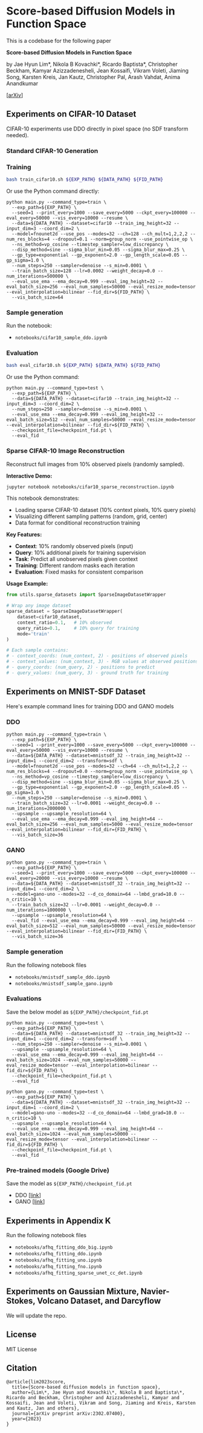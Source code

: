 # Score-based Diffusion Models in Function Space

This is a codebase for the following paper

**Score-based Diffusion Models in Function Space**

by Jae Hyun Lim\*, Nikola B Kovachki\*, Ricardo Baptista\*, Christopher Beckham, Kamyar Azizzadenesheli, Jean Kossaifi, Vikram Voleti, Jiaming Song, Karsten Kreis, Jan Kautz, Christopher Pal, Arash Vahdat, Anima Anandkumar

[[arXiv](https://arxiv.org/abs/2302.07400)]

## Experiments on CIFAR-10 Dataset
CIFAR-10 experiments use DDO directly in pixel space (no SDF transform needed).

### Standard CIFAR-10 Generation

### Training
```bash
bash train_cifar10.sh ${EXP_PATH} ${DATA_PATH} ${FID_PATH}
```

Or use the Python command directly:
```
python main.py --command_type=train \
  --exp_path=${EXP_PATH} \
  --seed=1 --print_every=1000 --save_every=5000 --ckpt_every=100000 --eval_every=50000 --vis_every=10000 --resume \
  --data=${DATA_PATH} --dataset=cifar10 --train_img_height=32 --input_dim=3 --coord_dim=2 \
  --model=fnounet2d --use_pos --modes=32 --ch=128 --ch_mult=1,2,2,2 --num_res_blocks=4 --dropout=0.1 --norm=group_norm --use_pointwise_op \
  --ns_method=vp_cosine --timestep_sampler=low_discrepancy \
  --disp_method=sine --sigma_blur_min=0.05 --sigma_blur_max=0.25 \
  --gp_type=exponential --gp_exponent=2.0 --gp_length_scale=0.05 --gp_sigma=1.0 \
  --num_steps=250 --sampler=denoise --s_min=0.0001 \
  --train_batch_size=128 --lr=0.0002 --weight_decay=0.0 --num_iterations=500000 \
  --eval_use_ema --ema_decay=0.999 --eval_img_height=32 --eval_batch_size=256 --eval_num_samples=50000 --eval_resize_mode=tensor --eval_interpolation=bilinear --fid_dir=${FID_PATH} \
  --vis_batch_size=64
```

### Sample generation
Run the notebook:
- `notebooks/cifar10_sample_ddo.ipynb`

### Evaluation
```bash
bash eval_cifar10.sh ${EXP_PATH} ${DATA_PATH} ${FID_PATH}
```

Or use the Python command:
```
python main.py --command_type=test \
  --exp_path=${EXP_PATH} \
  --data=${DATA_PATH} --dataset=cifar10 --train_img_height=32 --input_dim=3 --coord_dim=2 \
  --num_steps=250 --sampler=denoise --s_min=0.0001 \
  --eval_use_ema --ema_decay=0.999 --eval_img_height=32 --eval_batch_size=512 --eval_num_samples=50000 --eval_resize_mode=tensor --eval_interpolation=bilinear --fid_dir=${FID_PATH} \
  --checkpoint_file=checkpoint_fid.pt \
  --eval_fid
```

### Sparse CIFAR-10 Image Reconstruction

Reconstruct full images from 10% observed pixels (randomly sampled).

**Interactive Demo:**
```bash
jupyter notebook notebooks/cifar10_sparse_reconstruction.ipynb
```

This notebook demonstrates:
- Loading sparse CIFAR-10 dataset (10% context pixels, 10% query pixels)
- Visualizing different sampling patterns (random, grid, center)
- Data format for conditional reconstruction training

**Key Features:**
- **Context**: 10% randomly observed pixels (input)
- **Query**: 10% additional pixels for training supervision
- **Task**: Predict all unobserved pixels given context
- **Training**: Different random masks each iteration
- **Evaluation**: Fixed masks for consistent comparison

**Usage Example:**
```python
from utils.sparse_datasets import SparseImageDatasetWrapper

# Wrap any image dataset
sparse_dataset = SparseImageDatasetWrapper(
    dataset=cifar10_dataset,
    context_ratio=0.1,   # 10% observed
    query_ratio=0.1,     # 10% query for training
    mode='train'
)

# Each sample contains:
# - context_coords: (num_context, 2) - positions of observed pixels
# - context_values: (num_context, 3) - RGB values at observed positions
# - query_coords: (num_query, 2) - positions to predict
# - query_values: (num_query, 3) - ground truth for training
```

## Experiments on MNIST-SDF Dataset
Here's example command lines for training DDO and GANO models

### DDO
```
python main.py --command_type=train \
  --exp_path=${EXP_PATH} \
  --seed=1 --print_every=1000 --save_every=5000 --ckpt_every=100000 --eval_every=50000 --vis_every=10000 --resume \
  --data=${DATA_PATH} --dataset=mnistsdf_32 --train_img_height=32 --input_dim=1 --coord_dim=2 --transform=sdf \
  --model=fnounet2d --use_pos --modes=32 --ch=64 --ch_mult=1,2,2 --num_res_blocks=4 --dropout=0.0 --norm=group_norm --use_pointwise_op \
  --ns_method=vp_cosine --timestep_sampler=low_discrepancy \
  --disp_method=sine --sigma_blur_min=0.05 --sigma_blur_max=0.25 \
  --gp_type=exponential --gp_exponent=2.0 --gp_length_scale=0.05 --gp_sigma=1.0 \
  --num_steps=250 --sampler=denoise --s_min=0.0001 \
  --train_batch_size=32 --lr=0.0001 --weight_decay=0.0 --num_iterations=2000000 \
  --upsample --upsample_resolution=64 \
  --eval_use_ema --ema_decay=0.999 --eval_img_height=64 --eval_batch_size=256 --eval_num_samples=5000 --eval_resize_mode=tensor --eval_interpolation=bilinear --fid_dir={FID_PATH} \
  --vis_batch_size=36
```


### GANO

```
python gano.py --command_type=train \
  --exp_path=${EXP_PATH} \
  --seed=1 --print_every=1000 --save_every=5000 --ckpt_every=100000 --eval_every=20000 --vis_every=10000 --resume \
  --data=${DATA_PATH} --dataset=mnistsdf_32 --train_img_height=32 --input_dim=1 --coord_dim=2 \
  --model=gano-uno --modes=32 --d_co_domain=64 --lmbd_grad=10.0 --n_critic=10 \
  --train_batch_size=32 --lr=0.0001 --weight_decay=0.0 --num_iterations=1000000 \
  --upsample --upsample_resolution=64 \
  --eval_fid --eval_use_ema --ema_decay=0.999 --eval_img_height=64 --eval_batch_size=512 --eval_num_samples=50000 --eval_resize_mode=tensor --eval_interpolation=bilinear --fid_dir={FID_PATH} \
  --vis_batch_size=36
```

### Sample generation
Run the following notebook files
- `notebooks/mnistsdf_sample_ddo.ipynb`
- `notebooks/mnistsdf_sample_gano.ipynb`

### Evaluations
Save the below model as `${EXP_PATH}/checkpoint_fid.pt`
```
python main.py --command_type=test \
  --exp_path=${EXP_PATH} \
  --data=${DATA_PATH} --dataset=mnistsdf_32 --train_img_height=32 --input_dim=1 --coord_dim=2 --transform=sdf \
  --num_steps=250 --sampler=denoise --s_min=0.0001 \
  --upsample --upsample_resolution=64 \
  --eval_use_ema --ema_decay=0.999 --eval_img_height=64 --eval_batch_size=1024 --eval_num_samples=50000 --eval_resize_mode=tensor --eval_interpolation=bilinear --fid_dir=${FID_PATH} \
  --checkpoint_file=checkpoint_fid.pt \
  --eval_fid
```
```
python gano.py --command_type=test \
  --exp_path=${EXP_PATH} \
  --data=${DATA_PATH} --dataset=mnistsdf_32 --train_img_height=32 --input_dim=1 --coord_dim=2 \
  --model=gano-uno --modes=32 --d_co_domain=64 --lmbd_grad=10.0 --n_critic=10 \
  --upsample --upsample_resolution=64 \
  --eval_use_ema --ema_decay=0.999 --eval_img_height=64 --eval_batch_size=1024 --eval_num_samples=50000 --eval_resize_mode=tensor --eval_interpolation=bilinear --fid_dir=${FID_PATH} \
  --checkpoint_file=checkpoint_fid.pt \
  --eval_fid
```

### Pre-trained models (Google Drive)
Save the model as `${EXP_PATH}/checkpoint_fid.pt`
- DDO  [[link](https://drive.google.com/file/d/1aMKEIEMI2sZKeK0TbFwHxDUNh6B-bP2l/view)]
- GANO [[link](https://drive.google.com/file/d/1aDa6sf5WFbW85kiTewvJbN55fhFZbx1M/view)]

## Experiments in Appendix K
Run the following notebook files
- `notebooks/afhq_fitting_ddo_big.ipynb`
- `notebooks/afhq_fitting_ddo.ipynb`
- `notebooks/afhq_fitting_uno.ipynb`
- `notebooks/afhq_fitting_fno.ipynb`
- `notebooks/afhq_fitting_sparse_unet_cc_det.ipynb`

## Experiments on Gaussian Mixture, Navier-Stokes, Volcano Dataset, and Darcyflow
We will update the repo.

## License
MIT License

## Citation
```
@article{lim2023score,
  title={Score-based diffusion models in function space},
  author={Lim\*, Jae Hyun and Kovachki\*, Nikola B and Baptista\*, Ricardo and Beckham, Christopher and Azizzadenesheli, Kamyar and Kossaifi, Jean and Voleti, Vikram and Song, Jiaming and Kreis, Karsten and Kautz, Jan and others},
  journal={arXiv preprint arXiv:2302.07400},
  year={2023}
}
```
